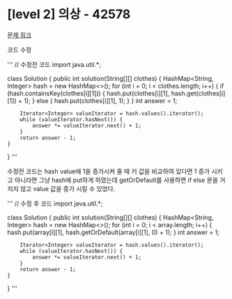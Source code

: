 # [level 2] 의상 - 42578 

[문제 링크](https://school.programmers.co.kr/learn/courses/30/lessons/42578?language=java) 

코드 수정

'''
// 수정전 코드
import java.util.*;

class Solution {
    public int solution(String[][] clothes) {
        HashMap<String, Integer> hash = new HashMap<>();
        for (int i = 0; i < clothes.length; i++) {
            if (hash.containsKey(clothes[i][1])) {
                hash.put(clothes[i][1], hash.get(clothes[i][1]) + 1);
            }
            else {
                hash.put(clothes[i][1], 1);
            }
        }
        int answer = 1;

        Iterator<Integer> valueIterator = hash.values().iterator();
        while (valueIterator.hasNext()) {
            answer *= valueIterator.next() + 1;
        }
        return answer - 1;
    }
}
'''


수정전 코드는 hash value에 1을 증가시켜 줄 때 키 값을 비교하여 있다면 1 증가 시키고 아니라면 그냥 hash에 put하게 하였는데
getOrDefault를 사용하면 if else 문을 거치지 않고 value 값을 증가 시킬 수 있었다.

'''
// 수정 후 코드
import java.util.*;

class Solution {
    public int solution(String[][] clothes) {
        HashMap<String, Integer> hash = new HashMap<>();
        for (int i = 0; i < array.length; i++) {
            hash.put(array[i][1], hash.getOrDefault(array[i][1], 0) + 1);
        }
        int answer = 1;

        Iterator<Integer> valueIterator = hash.values().iterator();
        while (valueIterator.hasNext()) {
            answer *= valueIterator.next() + 1;
        }
        return answer - 1;
    }
}
'''


